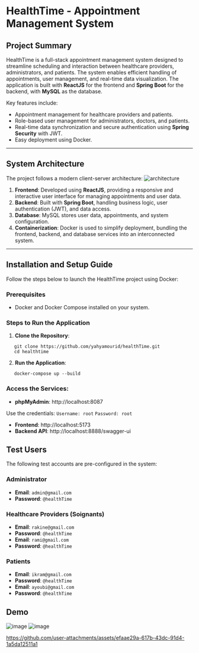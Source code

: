 # HealthTime - Appointment Management System

## Project Summary

HealthTime is a full-stack appointment management system designed to streamline scheduling and interaction between healthcare providers, administrators, and patients. The system enables efficient handling of appointments, user management, and real-time data visualization. The application is built with **ReactJS** for the frontend and **Spring Boot** for the backend, with **MySQL** as the database.

Key features include:
- Appointment management for healthcare providers and patients.
- Role-based user management for administrators, doctors, and patients.
- Real-time data synchronization and secure authentication using **Spring Security** with JWT.
- Easy deployment using Docker.

---

## System Architecture

The project follows a modern client-server architecture:
![architecture](https://github.com/user-attachments/assets/96f8911c-27fd-4c72-b29e-aae20a1ef8fb)

1. **Frontend**: Developed using **ReactJS**, providing a responsive and interactive user interface for managing appointments and user data.
2. **Backend**: Built with **Spring Boot**, handling business logic, user authentication (JWT), and data access.
3. **Database**: MySQL stores user data, appointments, and system configuration.
4. **Containerization**: Docker is used to simplify deployment, bundling the frontend, backend, and database services into an interconnected system.

---

## Installation and Setup Guide

Follow the steps below to launch the HealthTime project using Docker:

### Prerequisites
- Docker and Docker Compose installed on your system.

### Steps to Run the Application

1. **Clone the Repository**:
```
   git clone https://github.com/yahyamourid/healthTime.git
   cd healthtime
```
2. **Run the Application**:
```
   docker-compose up --build
```

### Access the Services:
- **phpMyAdmin**: http://localhost:8087

Use the credentials:
`Username: root`
`Password: root`
- **Frontend**: http://localhost:5173
- **Backend API**: http://localhost:8888/swagger-ui

## Test Users

The following test accounts are pre-configured in the system:

### Administrator
- **Email**: `admin@gmail.com`  
- **Password**: `@healthTime`

### Healthcare Providers (Soignants)
- **Email**: `rakine@gmail.com`  
- **Password**: `@healthTime`  
- **Email**: `rami@gmail.com`  
- **Password**: `@healthTime`  

### Patients
- **Email**: `ikram@gmail.com`  
- **Password**: `@healthTime`  
- **Email**: `ayoubi@gmail.com`  
- **Password**: `@healthTime`

## Demo
![image](https://github.com/user-attachments/assets/38adc91a-d78d-4e32-8c87-b338667a96b0)
![image](https://github.com/user-attachments/assets/ffdfed50-6de0-4a42-a9fb-25c2bc18734d)


https://github.com/user-attachments/assets/efaae29a-617b-43dc-91d4-1a5da12511a1






